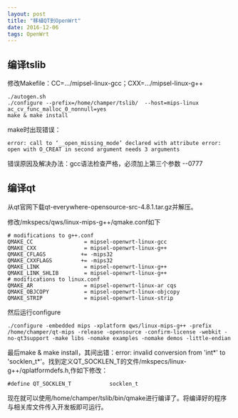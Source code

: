 ```yaml
---
layout: post
title: "移植QT到OpenWrt"
date: 2016-12-06 
tags: OpenWrt
---
```


## 编译tslib
修改Makefile：CC=.../mipsel-linux-gcc；CXX=.../mipsel-linux-g++
    
    ./autogen.sh
    ./configure --prefix=/home/champer/tslib/  --host=mips-linux  ac_cv_func_malloc_0_nonnull=yes
    make & make install
make时出现错误：

    error: call to ‘__open_missing_mode’ declared with attribute error: open with O_CREAT in second argument needs 3 arguments
错误原因及解决办法：gcc语法检查严格，必须加上第三个参数 --0777

## 编译qt
从qt官网下载qt-everywhere-opensource-src-4.8.1.tar.gz并解压。

修改/mkspecs/qws/linux-mips-g++/qmake.conf如下

    # modifications to g++.conf
    QMAKE_CC                = mipsel-openwrt-linux-gcc
    QMAKE_CXX               = mipsel-openwrt-linux-g++
    QMAKE_CFLAGS           += -mips32
    QMAKE_CXXFLAGS         += -mips32
    QMAKE_LINK              = mipsel-openwrt-linux-g++
    QMAKE_LINK_SHLIB        = mipsel-openwrt-linux-g++
    # modifications to linux.conf
    QMAKE_AR                = mipsel-openwrt-linux-ar cqs
    QMAKE_OBJCOPY           = mipsel-openwrt-linux-objcopy
    QMAKE_STRIP             = mipsel-openwrt-linux-strip
然后运行configure

    ./configure -embedded mips -xplatform qws/linux-mips-g++ -prefix /home/champer/qt-mips -release -opensource -confirm-license -webkit -no-qt3support -make libs -nomake examples -nomake demos -little-endian

最后make & make install，其间出错：error: invalid conversion from 'int*' to 'socklen_t*'。找到定义QT_SOCKLEN_T的文件/mkspecs/linux-g++/qplatformdefs.h,作如下修改：

    #define QT_SOCKLEN_T            socklen_t

现在就可以使用/home/champer/tslib/bin/qmake进行编译了。将编译好的程序与相关库文件传入开发板即可运行。
